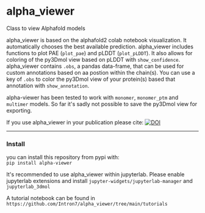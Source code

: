 # alpha_viewer
Class to view Alphafold models

alpha_viewer is based on the alphafold2 colab notebook visualization. It automatically chooses the best available prediction. alpha_viewer includes functions to plot PAE (`plot_pae`) and pLDDT (`plot_pLDDT`). It also allows for coloring of the py3Dmol view based on pLDDT with `show_confidence`. alpha_viewer contains `.obs`, a pandas data-frame, that can be used for custom annotations based on aa postion within the chain(s). You can use a key of `.obs` to color the py3Dmol view of your protein(s) based that annotation with `show_annotation`.

alpha-viewer has been tested to work with `monomer`, `monomer_ptm` and `multimer` models.
So far it's sadly not possible to save the py3Dmol view for exporting.

If you use alpha_viewer in your publication please cite: <a href="https://doi.org/10.5281/zenodo.6548465"><img src="https://zenodo.org/badge/DOI/10.5281/zenodo.6548465.svg" alt="DOI"></a>


-------
### Install

you can install this repository from pypi with:\
`pip install alpha-viewer`


It's recommended to use alpha_viewer within jupyterlab. Please enable jupyterlab extensions and install `jupyter-widgets/jupyterlab-manager` and `jupyterlab_3dmol`


A tutorial notebook can be found in `https://github.com/Intron7/alpha_viewer/tree/main/tutorials`